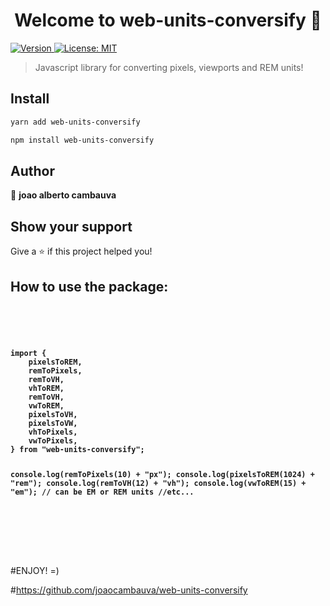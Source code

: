 <h1 align="center">Welcome to web-units-conversify 👋</h1>
<p>
  <a href="https://www.npmjs.com/package/web-units-conversify" target="_blank">
    <img alt="Version" src="https://img.shields.io/npm/v/web-units-conversify.svg">
  </a>
  <a href="#" target="_blank">
    <img alt="License: MIT" src="https://img.shields.io/badge/License-MIT-yellow.svg" />
  </a>
</p>

> Javascript library for converting pixels, viewports and REM units!

## Install

```sh
yarn add web-units-conversify
```

```sh
npm install web-units-conversify
```

## Author

👤 **joao alberto cambauva**


## Show your support

Give a ⭐️ if this project helped you!


<h2>How to use the package:</h2>

<code>
<pre>
<strong>
<h4>
import {
	pixelsToREM,
	remToPixels,
	remToVH,
	vhToREM,
	remToVH,
	vwToREM,
	pixelsToVH,
	pixelsToVW,
	vhToPixels,
	vwToPixels,
} from "web-units-conversify";

console.log(remToPixels(10) + "px");
console.log(pixelsToREM(1024) + "rem");
console.log(remToVH(12) + "vh");
console.log(vwToREM(15) + "em"); // can be EM or REM units
//etc...
</h4>
</strong>
</pre>
</code>

#ENJOY! =)

#https://github.com/joaocambauva/web-units-conversify